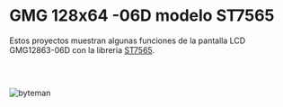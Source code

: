 <h1>GMG 128x64 -06D modelo ST7565</h1>

<p>Estos proyectos muestran algunas funciones de la pantalla LCD GMG12863-06D con la libreria <a href="https://github.com/adafruit/ST7565-LCD">ST7565</a>.</p>
<br>
<p>  </p>
<img scr="">



![byteman](https://user-images.githubusercontent.com/66099492/134779638-b817083d-0b60-475c-92a1-40157e4ae8cd.gif)











